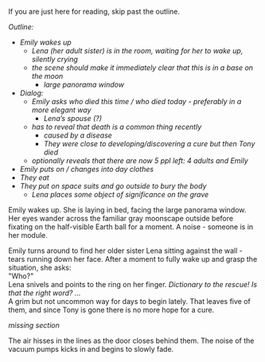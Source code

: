 If you are just here for reading, skip past the outline.

*Outline:*

* *Emily wakes up* 
  * *Lena (her adult sister) is in the room, waiting for her to wake up, silently crying*
  * *the scene should make it immediately clear that this is in a base on the moon* 
    * *large panorama window*
* *Dialog:* 
  * *Emily asks who died this time / who died today - preferably in a more elegant way* 
    * *Lena’s spouse (?)*
  * *has to reveal that death is a common thing recently* 
    * *caused by a disease*
    * *They were close to developing/discovering a cure but then Tony died*
  * *optionally reveals that there are now 5 ppl left: 4 adults and Emily*
* *Emily puts on / changes into day clothes*
* *They eat*
* *They put on space suits and go outside to bury the body*
  * *Lena places some object of significance on the grave*

Emily wakes up. She is laying in bed, facing the large panorama window. Her eyes wander across the familiar gray moonscape outside before fixating on the half-visible Earth ball for a moment. A noise - someone is in her module.

Emily turns around to find her older sister Lena sitting against the wall - tears running down her face. After a moment to fully wake up and grasp the situation, she asks:  
"Who?"  
Lena snivels and points to the ring on her finger. *Dictionary to the rescue! Is that the right word? ...*  
A grim but not uncommon way for days to begin lately. That leaves five of them, and since Tony is gone there is no more hope for a cure.

*missing section*

The air hisses in the lines as the door closes behind them. The noise of the vacuum pumps kicks in and begins to slowly fade.
